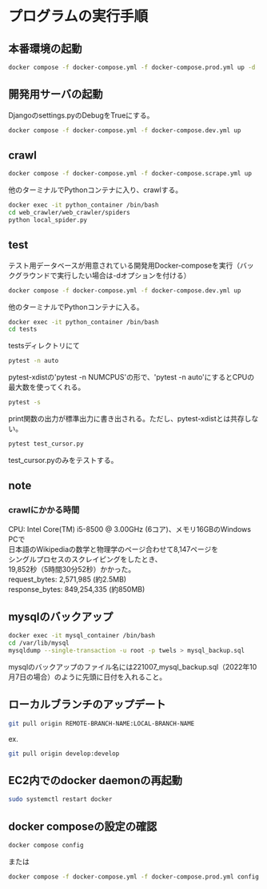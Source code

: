 # プログラムの実行手順

## 本番環境の起動

```sh
docker compose -f docker-compose.yml -f docker-compose.prod.yml up -d
```

## 開発用サーバの起動

Djangoのsettings.pyのDebugをTrueにする。

```sh
docker compose -f docker-compose.yml -f docker-compose.dev.yml up
```

## crawl

```sh
docker compose -f docker-compose.yml -f docker-compose.scrape.yml up
```

他のターミナルでPythonコンテナに入り、crawlする。

```sh
docker exec -it python_container /bin/bash
cd web_crawler/web_crawler/spiders
python local_spider.py
```

## test

テスト用データベースが用意されている開発用Docker-composeを実行（バックグラウンドで実行したい場合は-dオプションを付ける）

```sh
docker compose -f docker-compose.yml -f docker-compose.dev.yml up
```

他のターミナルでPythonコンテナに入る。

```sh
docker exec -it python_container /bin/bash
cd tests
```

testsディレクトリにて  

```sh
pytest -n auto
```

pytest-xdistの'pytest -n NUMCPUS'の形で、'pytest -n auto'にするとCPUの最大数を使ってくれる。

```sh
pytest -s
```

print関数の出力が標準出力に書き出される。ただし、pytest-xdistとは共存しない。

```sh
pytest test_cursor.py
```

test_cursor.pyのみをテストする。

## note

### crawlにかかる時間

CPU: Intel Core(TM) i5-8500 @ 3.00GHz (6コア)、メモリ16GBのWindows PCで  
日本語のWikipediaの数学と物理学のページ合わせて8,147ページを  
シングルプロセスのスクレイピングをしたとき、  
19,852秒（5時間30分52秒）かかった。  
request_bytes: 2,571,985 (約2.5MB)  
response_bytes: 849,254,335 (約850MB)  

## mysqlのバックアップ

```sh
docker exec -it mysql_container /bin/bash
cd /var/lib/mysql
mysqldump --single-transaction -u root -p twels > mysql_backup.sql
```

mysqlのバックアップのファイル名には221007_mysql_backup.sql（2022年10月7日の場合）のように先頭に日付を入れること。

## ローカルブランチのアップデート

```sh
git pull origin REMOTE-BRANCH-NAME:LOCAL-BRANCH-NAME
```

ex.  

```sh
git pull origin develop:develop
```

## EC2内でのdocker daemonの再起動

```sh
sudo systemctl restart docker
```

## docker composeの設定の確認

```sh
docker compose config
```

または  

```sh
docker compose -f docker-compose.yml -f docker-compose.prod.yml config
```
